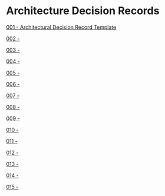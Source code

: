 # Architecture Decision Records

[001 - Architectural Decision Record Template](001-Architectural%20Decision%20Record%20Template.md)

[002 - ]()

[003 - ]()

[004 - ]()

[005 - ]()

[006 - ]()

[007 - ]()

[008 - ]()

[009 - ]()

[010 - ]()

[011 - ]()

[012 - ]()

[013 - ]()

[014 - ]()

[015 - ]()